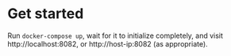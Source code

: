 # Get started
Run `docker-compose up`, wait for it to initialize completely, and visit  http://localhost:8082, or http://host-ip:8082 (as appropriate).